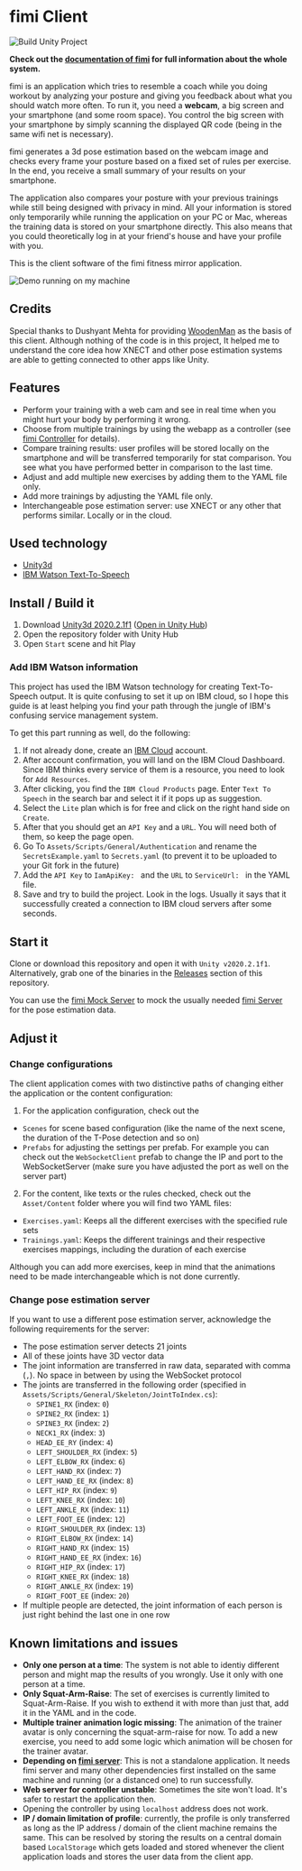 # fimi Client
![Build Unity Project](https://github.com/creichel/fimi-Client/workflows/Build%20Unity%20Project/badge.svg)

**Check out the [documentation of fimi](https://creichel.github.io/fimi-Documentation/) for full information about the whole system.**

fimi is an application which tries to resemble a coach while you doing workout by analyzing your posture and giving you feedback about what you should watch more often. To run it, you need a **webcam**, a big screen and your smartphone (and some room space). You control the big screen with your smartphone by simply scanning the displayed QR code (being in the same wifi net is necessary).

fimi generates a 3d pose estimation based on the webcam image and checks every frame your posture based on a fixed set of rules per exercise. In the end, you receive a small summary of your results on your smartphone.

The application also compares your posture with your previous trainings while still being designed with privacy in mind. All your information is stored only temporarily while running the application on your PC or Mac, whereas the training data is stored on your smartphone directly. This also means that you could theoretically log in at your friend's house and have your profile with you.

This is the client software of the fimi fitness mirror application.

![Demo running on my machine](docs/demo.gif)

## Credits
Special thanks to Dushyant Mehta for providing [WoodenMan](https://gvv.mpi-inf.mpg.de/projects/XNect/) as the basis of this client. Although nothing of the code is in this project, It helped me to understand the core idea how XNECT and other pose estimation systems are able to getting connected to other apps like Unity.

## Features
- Perform your training with a web cam and see in real time when you might hurt your body by performing it wrong.
- Choose from multiple trainings by using the webapp as a controller (see [fimi Controller](https://github.com/creichel/fimi-Controller) for details).
- Compare training results: user profiles will be stored locally on the smartphone and will be transferred temporarily for stat comparison. You see what you have performed better in comparison to the last time.
- Adjust and add multiple new exercises by adding them to the YAML file only.
- Add more trainings by adjusting the YAML file only.
- Interchangeable pose estimation server: use XNECT or any other that performs similar. Locally or in the cloud.

## Used technology
- [Unity3d](https://unity.com)
- [IBM Watson Text-To-Speech](https://www.ibm.com/cloud/watson-text-to-speech)

## Install / Build it
1. Download [Unity3d 2020.2.1f1](https://unity3d.com/unity/whats-new/2020.2.1) ([Open in Unity Hub](unityhub://2020.2.1f1/270dd8c3da1c))
2. Open the repository folder with Unity Hub
3. Open `Start` scene and hit Play

### Add IBM Watson information
This project has used the IBM Watson technology for creating Text-To-Speech output. It is quite confusing to set it up on IBM cloud, so I hope this guide is at least helping you find your path through the jungle of IBM's confusing service management system.

To get this part running as well, do the following:
1. If not already done, create an [IBM Cloud](https://cloud.ibm.com/registration?target=/developer/watson&cm_sp=WatsonPlatform-WatsonServices-_-OnPageNavLink-IBMWatson_SDKs-_-Unity) account.
2. After account confirmation, you will land on the IBM Cloud Dashboard. Since IBM thinks every service of them is a resource, you need to look for `Add Resources`.
3. After clicking, you find the `IBM Cloud Products` page. Enter `Text To Speech` in the search bar and select it if it pops up as suggestion.
4. Select the `Lite` plan which is for free and click on the right hand side on `Create`.
5. After that you should get an `API Key` and a `URL`. You will need both of them, so keep the page open.
6. Go To `Assets/Scripts/General/Authentication` and rename the `SecretsExample.yaml` to `Secrets.yaml` (to prevent it to be uploaded to your Git fork in the future)
7. Add the `API Key` to `IamApiKey: ` and the `URL` to `ServiceUrl: ` in the YAML file.
8. Save and try to build the project. Look in the logs. Usually it says that it successfully created a connection to IBM cloud servers after some seconds.

## Start it
Clone or download this repository and open it with `Unity v2020.2.1f1`. Alternatively, grab one of the binaries in the [Releases](https://github.com/creichel/fimi-Client/releases) section of this repository.

You can use the [fimi Mock Server](https://creichel.github.io/fimi-Mock-Server/) to mock the usually needed [fimi Server](https://creichel.github.io/fimi-Server/) for the pose estimation data.

## Adjust it

### Change configurations
The client application comes with two distinctive paths of changing either the application or the content configuration:

1. For the application configuration, check out the 
  - `Scenes` for scene based configuration (like the name of the next scene, the duration of the T-Pose detection and so on)
  - `Prefabs` for adjusting the settings per prefab. For example you can check out the `WebSocketClient` prefab to change the IP and port to the WebSocketServer (make sure you have adjusted the port as well on the server part)

2. For the content, like texts or the rules checked, check out the `Asset/Content` folder where you will find two YAML files:
  - `Exercises.yaml`: Keeps all the different exercises with the specified rule sets
  - `Trainings.yaml`: Keeps the different trainings and their respective exercises mappings, including the duration of each exercise

Although you can add more exercises, keep in mind that the animations need to be made interchangeable which is not done currently.

### Change pose estimation server
If you want to use a different pose estimation server, acknowledge the following requirements for the server:
- The pose estimation server detects 21 joints
- All of these joints have 3D vector data
- The joint information are transferred in raw data, separated with comma (`,`). No space in between by using the WebSocket protocol
- The joints are transferred in the following order (specified in `Assets/Scripts/General/Skeleton/JointToIndex.cs`):
  - `SPINE1_RX` (index: `0`)
  - `SPINE2_RX` (index: `1`)
  - `SPINE3_RX` (index: `2`)
  - `NECK1_RX` (index: `3`)
  - `HEAD_EE_RY` (index: `4`)
  - `LEFT_SHOULDER_RX` (index: `5`)
  - `LEFT_ELBOW_RX` (index: `6`)
  - `LEFT_HAND_RX` (index: `7`)
  - `LEFT_HAND_EE_RX` (index: `8`)
  - `LEFT_HIP_RX` (index: `9`)
  - `LEFT_KNEE_RX` (index: `10`)
  - `LEFT_ANKLE_RX` (index: `11`)
  - `LEFT_FOOT_EE` (index: `12`)
  - `RIGHT_SHOULDER_RX` (index: `13`)
  - `RIGHT_ELBOW_RX` (index: `14`)
  - `RIGHT_HAND_RX` (index: `15`)
  - `RIGHT_HAND_EE_RX` (index: `16`)
  - `RIGHT_HIP_RX` (index: `17`)
  - `RIGHT_KNEE_RX` (index: `18`)
  - `RIGHT_ANKLE_RX` (index: `19`)
  - `RIGHT_FOOT_EE` (index: `20`)
- If multiple people are detected, the joint information of each person is just right behind the last one in one row

## Known limitations and issues
- **Only one person at a time**: The system is not able to identiy different person and might map the results of you wrongly. Use it only with one person at a time.
- **Only Squat-Arm-Raise**: The set of exercises is currently limited to Squat-Arm-Raise. If you wish to exthend it with more than just that, add it in the YAML and in the code.
- **Multiple trainer animation logic missing**: The animation of the trainer avatar is only concerning the squat-arm-raise for now. To add a new exercise, you need to add some logic which animation will be chosen for the trainer avatar.
- **Depending on [fimi server](https://github.com/creichel/fimi-Server)**: This is not a standalone application. It needs fimi server and many other dependencies first installed on the same machine and running (or a distanced one) to run successfully.
- **Web server for controller unstable**: Sometimes the site won't load. It's safer to restart the application then.
- Opening the controller by using `localhost` address does not work.
- **IP / domain limitation of profile**: currently, the profile is only transferred as long as the IP address / domain of the client machine remains the same. This can be resolved by storing the results on a central domain based `LocalStorage` which gets loaded and stored whenever the client application loads and stores the user data from the client app.